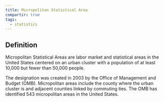 ```yaml
---
title: Micropolitan Statistical Area
compartir: true
tags:
  - statistics
---
```


## Definition

Micropolitan Statistical Areas are labor market and statistical areas in the United States centered on an urban cluster with a population of at least 10,000 but fewer than 50,000 people.

The designation was created in 2003 by the Office of Management and Budget (OMB). Micropolitan areas include the county where the urban cluster is and adjacent counties linked by commuting ties. The OMB has identified 543 micropolitan areas in the United States.
